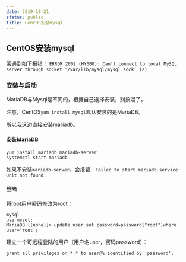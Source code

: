 ```yaml
---
date: 2019-10-21
status: public
title: CentOS安装mysql
---
```


## CentOS安装mysql

常遇到如下报错：
`ERROR 2002 (HY000): Can't connect to local MySQL server through socket '/var/lib/mysql/mysql.sock' (2)`


### 安装与启动


MariaDB与Mysql是不同的，根据自己选择安装，别搞混了。

注意，CentOS`yum install mysql`默认安装的是MariaDB。

所以我这边直接安装mariadb。

#### 安装MariaDB

```
yum install mariadb mariadb-server
systemctl start mariadb
```

如果不安装`mariadb-server`，会报错：`Failed to start mariadb.service: Unit not found.`

#### 登陆

将root用户密码修改为root：

```
mysql
use mysql;
MariaDB [(none)]> update user set password=password("root")where user='root';
```

建立一个可远程登陆的用户（用户名user，密码password）：

```
grant all privileges on *.* to user@% identified by 'password';
```
